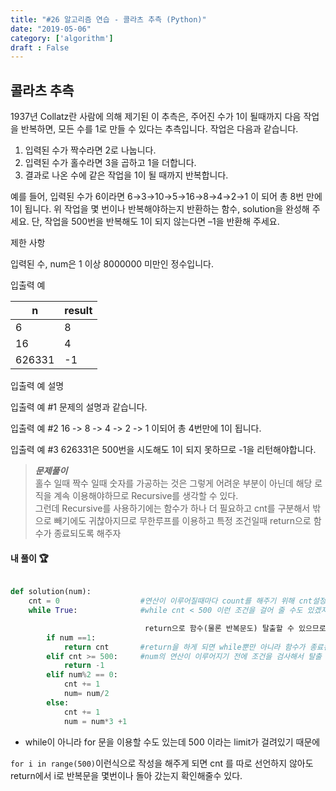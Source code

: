 ```yaml
---
title: "#26 알고리즘 연습 - 콜라츠 추측 (Python)"
date: "2019-05-06"
category: ['algorithm']
draft : False
---
```




## 콜라츠 추측 

1937년 Collatz란 사람에 의해 제기된 이 추측은, 
주어진 수가 1이 될때까지 다음 작업을 반복하면, 
모든 수를 1로 만들 수 있다는 추측입니다. 작업은 다음과 같습니다.

1. 입력된 수가 짝수라면 2로 나눕니다. 
2. 입력된 수가 홀수라면 3을 곱하고 1을 더합니다.
3. 결과로 나온 수에 같은 작업을 1이 될 때까지 반복합니다.

 
예를 들어, 입력된 수가 6이라면 6→3→10→5→16→8→4→2→1 이 되어 총 8번 만에 1이 됩니다.
위 작업을 몇 번이나 반복해야하는지 반환하는 함수, solution을 완성해 주세요. 
단, 작업을 500번을 반복해도 1이 되지 않는다면 –1을 반환해 주세요.


제한 사항

입력된 수, num은 1 이상 8000000 미만인 정수입니다.


입출력 예

|n	|result|
|-|-|
|6	|8|
|16	|4|
|626331	|-1|


입출력 예 설명

입출력 예 #1
문제의 설명과 같습니다.

입출력 예 #2
16 -> 8 -> 4 -> 2 -> 1 이되어 총 4번만에 1이 됩니다.

입출력 예 #3
626331은 500번을 시도해도 1이 되지 못하므로 -1을 리턴해야합니다.


>__*문제풀이*__   
홀수 일때 짝수 일때 숫자를 가공하는 것은 그렇게 어려운 부분이 아닌데
해당 로직을 계속 이용해야하므로 Recursive를 생각할 수 있다.   
그런데 Recursive를 사용하기에는 함수가 하나 더 필요하고 cnt를 구분해서 밖으로 빼기에도 귀찮아지므로
무한루프를 이용하고 특정 조건일때 return으로 함수가 종료되도록 해주자



#### 내 풀이 🏆
```python

def solution(num):
    cnt = 0                  #연산이 이루어질때마다 count를 해주기 위해 cnt설정
    while True:              #while cnt < 500 이런 조건을 걸어 줄 수도 있겠지만 특정 조건하에서

                              return으로 함수(물론 반복문도) 탈출할 수 있으므로 True 조건을 줘도 된다
        if num ==1:
            return cnt       #return을 하게 되면 while뿐만 아니라 함수가 종료된다
        elif cnt >= 500:     #num의 연산이 이루어지기 전에 조건을 검사해서 탈출 시켜야 한다면 탈출 시키자
            return -1
        elif num%2 == 0:     
            cnt += 1
            num= num/2
        else:
            cnt += 1
            num = num*3 +1

```

+ while이 아니라 for 문을 이용할 수도 있는데 500 이라는 limit가 걸려있기 때문에

`for i in range(500)`이런식으로 작성을 해주게 되면
cnt 를 따로 선언하지 않아도 return에서 i로 반복문을 몇번이나 돌아 갔는지 확인해줄수 있다.